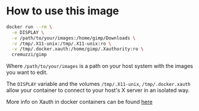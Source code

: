 # How to use this image

```sh
docker run --rm \
  -e DISPLAY \
  -v /path/to/your/images:/home/gimp/Downloads \
  -v /tmp/.X11-unix:/tmp/.X11-unix:ro \
  -v /tmp/.docker.xauth:/home/gimp/.Xauthority:ro \
  cremuzzi/gimp
```

Where `/path/to/your/images` is a path on your host system with the images you want to edit.

The `DISPLAY` variable and the volumes `/tmp/.X11-unix`, `/tmp/.docker.xauth` allow your
container to connect to your host's X server in an isolated way.

More info on Xauth in docker containers can be found [here](http://wiki.ros.org/docker/Tutorials/GUI)
